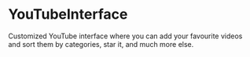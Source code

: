 # YouTubeInterface
Customized YouTube interface where you can add your favourite videos and sort them by categories, star it, and much more else.
